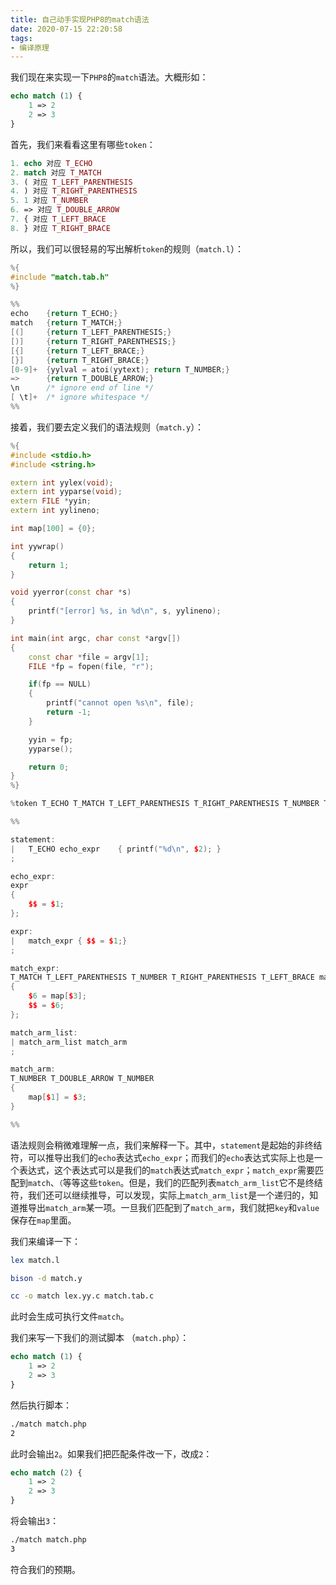 ```yaml
---
title: 自己动手实现PHP8的match语法
date: 2020-07-15 22:20:58
tags:
- 编译原理
---
```


我们现在来实现一下`PHP8`的`match`语法。大概形如：

```php
echo match (1) {
    1 => 2
    2 => 3
}
```

首先，我们来看看这里有哪些`token`：

```php
1. echo 对应 T_ECHO
2. match 对应 T_MATCH
3. ( 对应 T_LEFT_PARENTHESIS
4. ) 对应 T_RIGHT_PARENTHESIS
5. 1 对应 T_NUMBER
6. => 对应 T_DOUBLE_ARROW
7. { 对应 T_LEFT_BRACE
8. } 对应 T_RIGHT_BRACE
```

所以，我们可以很轻易的写出解析`token`的规则（`match.l`）：

```cpp
%{
#include "match.tab.h"
%}

%%
echo    {return T_ECHO;}
match   {return T_MATCH;}
[(]     {return T_LEFT_PARENTHESIS;}
[)]     {return T_RIGHT_PARENTHESIS;}
[{]     {return T_LEFT_BRACE;}
[}]     {return T_RIGHT_BRACE;}
[0-9]+  {yylval = atoi(yytext); return T_NUMBER;}
=>      {return T_DOUBLE_ARROW;}
\n      /* ignore end of line */
[ \t]+  /* ignore whitespace */
%%
```

接着，我们要去定义我们的语法规则（`match.y`）：

```cpp
%{
#include <stdio.h>
#include <string.h>

extern int yylex(void);
extern int yyparse(void);
extern FILE *yyin;
extern int yylineno;

int map[100] = {0};

int yywrap()
{
    return 1;
}

void yyerror(const char *s)
{
    printf("[error] %s, in %d\n", s, yylineno);
}

int main(int argc, char const *argv[])
{
    const char *file = argv[1];
    FILE *fp = fopen(file, "r");

    if(fp == NULL)
    {
        printf("cannot open %s\n", file);
        return -1;
    }

    yyin = fp;
    yyparse();

    return 0;
}
%}

%token T_ECHO T_MATCH T_LEFT_PARENTHESIS T_RIGHT_PARENTHESIS T_NUMBER T_DOUBLE_ARROW T_LEFT_BRACE T_RIGHT_BRACE

%%

statement:
|   T_ECHO echo_expr    { printf("%d\n", $2); }
;

echo_expr:
expr
{
    $$ = $1;
};

expr:
|   match_expr { $$ = $1;}
;

match_expr:
T_MATCH T_LEFT_PARENTHESIS T_NUMBER T_RIGHT_PARENTHESIS T_LEFT_BRACE match_arm_list T_RIGHT_BRACE
{
    $6 = map[$3];
    $$ = $6;
};

match_arm_list:
| match_arm_list match_arm
;

match_arm:
T_NUMBER T_DOUBLE_ARROW T_NUMBER
{
    map[$1] = $3;
}

%%
```

语法规则会稍微难理解一点，我们来解释一下。其中，`statement`是起始的非终结符，可以推导出我们的`echo`表达式`echo_expr`；而我们的`echo`表达式实际上也是一个表达式，这个表达式可以是我们的`match`表达式`match_expr`；`match_expr`需要匹配到`match`、`（`等等这些`token`。但是，我们的匹配列表`match_arm_list`它不是终结符，我们还可以继续推导，可以发现，实际上`match_arm_list`是一个递归的，知道推导出`match_arm`某一项。一旦我们匹配到了`match_arm`，我们就把`key`和`value`保存在`map`里面。

我们来编译一下：

```bash
lex match.l

bison -d match.y

cc -o match lex.yy.c match.tab.c
```

此时会生成可执行文件`match`。

我们来写一下我们的测试脚本 （`match.php`）：

```php
echo match (1) {
    1 => 2
    2 => 3
}
```

然后执行脚本：

```bash
./match match.php
2
```

此时会输出`2`。如果我们把匹配条件改一下，改成`2`：

```php
echo match (2) {
    1 => 2
    2 => 3
}
```

将会输出`3`：

```bash
./match match.php
3
```

符合我们的预期。
